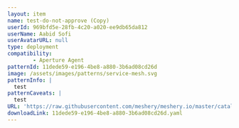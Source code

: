 ```yaml
---
layout: item
name: test-do-not-approve (Copy)
userId: 969bfd5e-28fb-4c20-a020-ee9db65da812
userName: Aabid Sofi
userAvatarURL: null
type: deployment
compatibility: 
        - Aperture Agent
patternId: 11dede59-e196-4be8-a880-3b6ad08cd26d
image: /assets/images/patterns/service-mesh.svg
patternInfo: |
  test
patternCaveats: |
  test
URL: 'https://raw.githubusercontent.com/meshery/meshery.io/master/catalog/11dede59-e196-4be8-a880-3b6ad08cd26d.yaml'
downloadLink: 11dede59-e196-4be8-a880-3b6ad08cd26d.yaml
---
```


